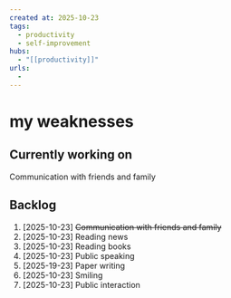 ```yaml
--- 
created at: 2025-10-23
tags:
  - productivity
  - self-improvement
hubs:
  - "[[productivity]]"
urls:
  -
---
```


# my weaknesses

## Currently working on
Communication with friends and family

## Backlog
1. [2025-10-23] ~~Communication with friends and family~~
2. [2025-10-23] Reading news
3. [2025-10-23] Reading books
4. [2025-10-23] Public speaking
5. [2025-19-23] Paper writing
6. [2025-10-23] Smiling
7. [2025-10-23] Public interaction
